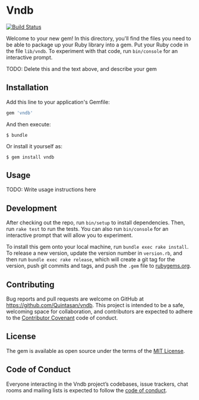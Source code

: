 # Vndb

[![Build Status](https://travis-ci.com/Quintasan/vndb.svg?branch=master)](https://travis-ci.com/Quintasan/vndb)

Welcome to your new gem! In this directory, you'll find the files you need to be able to package up your Ruby library into a gem. Put your Ruby code in the file `lib/vndb`. To experiment with that code, run `bin/console` for an interactive prompt.

TODO: Delete this and the text above, and describe your gem

## Installation

Add this line to your application's Gemfile:

```ruby
gem 'vndb'
```

And then execute:

    $ bundle

Or install it yourself as:

    $ gem install vndb

## Usage

TODO: Write usage instructions here

## Development

After checking out the repo, run `bin/setup` to install dependencies. Then, run `rake test` to run the tests. You can also run `bin/console` for an interactive prompt that will allow you to experiment.

To install this gem onto your local machine, run `bundle exec rake install`. To release a new version, update the version number in `version.rb`, and then run `bundle exec rake release`, which will create a git tag for the version, push git commits and tags, and push the `.gem` file to [rubygems.org](https://rubygems.org).

## Contributing

Bug reports and pull requests are welcome on GitHub at https://github.com/Quintasan/vndb. This project is intended to be a safe, welcoming space for collaboration, and contributors are expected to adhere to the [Contributor Covenant](http://contributor-covenant.org) code of conduct.

## License

The gem is available as open source under the terms of the [MIT License](https://opensource.org/licenses/MIT).

## Code of Conduct

Everyone interacting in the Vndb project’s codebases, issue trackers, chat rooms and mailing lists is expected to follow the [code of conduct](https://github.com/Quintasan/vndb/blob/master/CODE_OF_CONDUCT.md).
